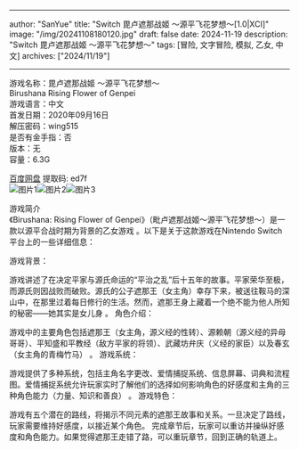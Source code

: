 
---
author: "SanYue"
title: "Switch 毘卢遮那战姬 ～源平飞花梦想～[1.0|XCI]"
image: "/img/20241108180120.jpg"
draft: false
date: 2024-11-19
description: "Switch 毘卢遮那战姬 ～源平飞花梦想～"
tags: [冒险, 文字冒险, 模拟, 乙女, 中文]
archives: ["2024/11/19"]

---

游戏名称：毘卢遮那战姬 ～源平飞花梦想～   
Birushana Rising Flower of Genpei    
游戏语言：中文  
首发日期：2020年09月16日  
解压密码：wing515  
是否有金手指：否  
版本：无   
容量：6.3G

[百度网盘](https//pan.baidu.com/s/1BNijeJAwjCAAFrxK68cEWw) 提取码: ed7f  
![图片1](/img/MEuTVj.jpg)![图片2](/img/XdYN6l.jpg)![图片3](/img/pwFZGT.jpg)  

游戏简介  
《Birushana: Rising Flower of Genpei》（毗卢遮那战姬～源平飞花梦想～）是一款以源平合战时期为背景的乙女游戏
。以下是关于这款游戏在Nintendo Switch平台上的一些详细信息：

游戏背景：

游戏讲述了在决定平家与源氏命运的“平治之乱”后十五年的故事。平家荣华至极，而源氏则因战败而破败。源氏的公子遮那王（女主角）幸存下来，被送往鞍马的深山中，在那里过着每日修行的生活。然而，遮那王身上藏着一个绝不能为他人所知的秘密——她其实是女儿身
。
角色介绍：

游戏中的主要角色包括遮那王（女主角，源义经的性转）、源赖朝（源义经的异母哥哥）、平知盛和平教经（敌方平家的将领）、武藏坊弁庆（义经的家臣）以及春玄（女主角的青梅竹马）
。
游戏系统：

游戏提供了多种系统，包括主角名字更改、爱情捕捉系统、信息屏幕、词典和流程图。爱情捕捉系统允许玩家实时了解他们的选择如何影响角色的好感度和主角的三种角色能力（力量、知识和善良）
。
游戏特色：

游戏有五个潜在的路线，将揭示不同元素的遮那王故事和关系。一旦决定了路线，玩家需要维持好感度，以接近某个角色。
完成章节后，玩家可以重访并操纵好感度和角色能力。如果觉得遮那王走错了路，可以重玩章节，回到正确的轨道上。
